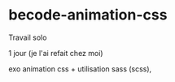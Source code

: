 # becode-animation-css

Travail solo

1 jour (je l'ai refait chez moi)

exo animation css + utilisation sass (scss),
